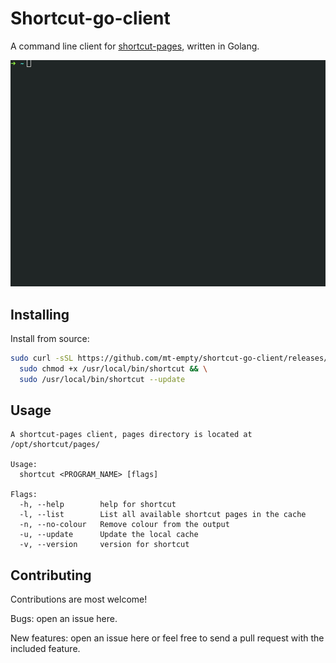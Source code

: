 # Shortcut-go-client

A command line client for [shortcut-pages](https://github.com/mt-empty/shortcut-pages), written in Golang.

![](https://github.com/mt-empty/shortcut-c-client/blob/master/shortcut.gif)


## Installing

Install from source:
```bash
sudo curl -sSL https://github.com/mt-empty/shortcut-go-client/releases/latest/download/shortcut -o /usr/local/bin/shortcut && \
  sudo chmod +x /usr/local/bin/shortcut && \
  sudo /usr/local/bin/shortcut --update 
```


## Usage

```
A shortcut-pages client, pages directory is located at /opt/shortcut/pages/

Usage:
  shortcut <PROGRAM_NAME> [flags]

Flags:
  -h, --help        help for shortcut
  -l, --list        List all available shortcut pages in the cache
  -n, --no-colour   Remove colour from the output
  -u, --update      Update the local cache
  -v, --version     version for shortcut
```


## Contributing

Contributions are most welcome!

Bugs: open an issue here.

New features: open an issue here or feel free to send a pull request with the included feature.
